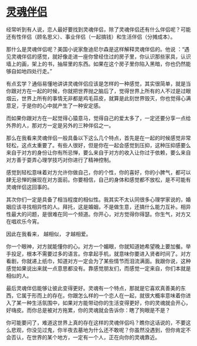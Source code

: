 # [灵魂伴侣](https://github.com/platojobs/SFLOG/issues/80)

经常听到有人说，恋人最好要找到灵魂伴侣，除了灵魂伴侣还有什么伴侣呢？可能还有性伴侣（顾名思义）、事业伴侣（一起搞钱）和生活伴侣（分摊成本）。

那什么是灵魂伴侣呢？美国小说家詹迪尼尔森是这样解释灵魂伴侣的。他说 ：“遇见灵魂伴侣的感觉，就好像走进一座你曾经住过的房子里，你认识那些家具，认识墙上的画，架上的书，抽屉里的东西。如果在这个房子里你陷入黑暗，你也仍然能够自如地四处行走。”

有点玄学？通俗易懂地讲讲灵魂伴侣应该是怎样的一种感觉，其实很简单，就是当你跟对方在一起的时候，你就把世界抛之脑后了，觉得世界上所有的人不过是过眼烟云，世界上所有的事情无非都是鸡毛蒜皮，就算是此刻世界毁灭，你也觉得心满意足，于是你的心中就产生了一种安定感。

而如果你跟对方在一起觉得心猿意马，觉得自己的爱太多了，一定还要分享一点给外界的人，那对方一定是另外的三种伴侣之一。

那么在我看来灵魂伴侣一般具备以下这么几个特点，首先是在一起的时候感觉非常轻松，这点太重要了。有些人很好，但是你在一起会感觉到压抑，这种压抑感要么来自于对方的身份让你有所忌惮，要么来自于对方的收入让你过于依赖，要么来自对方善于耍弄心理学技巧对你进行了精神控制。

感觉到轻松意味着对方允许你做自己，你的个性，你的喜好，你的小脾气，都可以肆无忌惮的展现在对方面前。你要相信，自己的身体和感觉都不放松，是不可能有灵魂伴侣这回事的。

其次你们一定是具备了相当程度的相似性。我其实不太认同很多心理学家说的，婚姻应该寻找相异性的人。拜托，这是婚姻，不是做生意，还搞什么能力互补。相异性最大的问题，是很难在同一个频道。你开心，对方觉得你得瑟。你生气，对方又在唱欢乐今宵。

因此在我看来，
越相似，
才越相爱。

你一个眼神，对方就能懂你的心。对方一个媚眼，你就知道她希望晚上要加餐。举手投足，根本不需要过多的语言。你拿起手机，就意味你要进入贤者时间了。对方看剧，你就递上纸巾，知道对方一定会为了某些情节而泪流满面。我跟你说，这种感觉如果说出来就一点意思都没有。靠感觉朋友们，而感觉一定来自，你们本就是相似的人。

最后灵魂伴侣能够让彼此变得更好。灵魂有一个特点，那就是它喜欢真善美的东西，它属于形而上的存在。你跟怎么样的一个恋人在一起，就很大概率意味着你进入了某一种生活氛围中，如果对方能带动你的生活变得更好，你的灵魂就会开心，好嗨皮。而你总是被对方拖累，你的灵魂就会告诉你：瞎了狗眼是不是？

你可能要问了，难道这世界上真的存在这样的灵魂伴侣吗？瞧你这话说的，不要这么悲观，你没见过鬼，你半夜去墓地为什么还不敢呢？你虽然没遇到，但你肯定不会否认，在世界的某个地方，一定有一个人，正在向你的灵魂靠近。